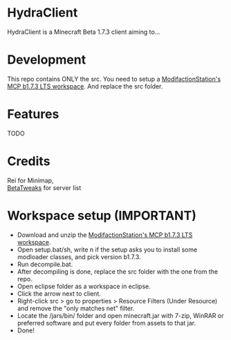 # HydraClient
HydraClient is a Minecraft Beta 1.7.3 client aiming to...

# Development
This repo contains ONLY the src. You need to setup a [ModifactionStation's MCP b1.7.3 LTS workspace](https://github.com/ModificationStation/1.7.3-LTS). And replace the src folder.

# Features
TODO

# Credits
Rei for Minimap,<br>
[BetaTweaks](https://github.com/rekadoodle/BetaTweaks) for server list

# Workspace setup (IMPORTANT)
 - Download and unzip the [ModifactionStation's MCP b1.7.3 LTS workspace](https://github.com/ModificationStation/1.7.3-LTS).
 - Open setup.bat/sh, write n if the setup asks you to install some modloader classes, and pick version b1.7.3.
 - Run decompile.bat.
 - After decompiling is done, replace the src folder with the one from the repo.
 - Open eclipse folder as a workspace in eclipse.
 - Click the arrow next to client.
 - Right-click src > go to properties > Resource Filters (Under Resource) and remove the "only matches net" filter.
 - Locate the /jars/bin/ folder and open minecraft.jar with 7-zip, WinRAR or preferred software and put every folder from assets to that jar.
 - Done!
